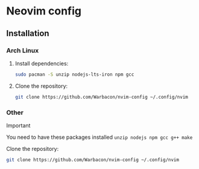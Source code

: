 # Neovim config

## Installation

### Arch Linux

1. Install dependencies:

    ```sh
    sudo pacman -S unzip nodejs-lts-iron npm gcc
    ```

2. Clone the repository:

    ```sh
    git clone https://github.com/Warbacon/nvim-config ~/.config/nvim
    ```

### Other

> [!IMPORTANT]
> You need to have these packages installed ``unzip nodejs npm gcc g++ make``

Clone the repository:

```sh
git clone https://github.com/Warbacon/nvim-config ~/.config/nvim
```
